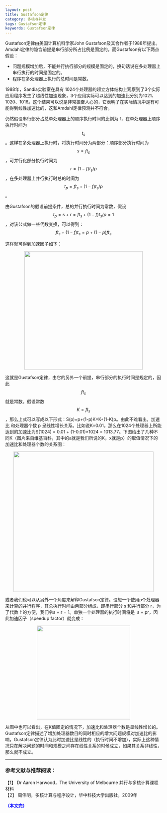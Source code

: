 ```yaml
---
layout: post
title: Gustafson定律
category: 多核与并发
tags: Gustafson定律
keywords: Gustafson定律
---
```


Gustafson定律由美国计算机科学家John Gustafson及其合作者于1988年提出。Amdahl定律的隐含前提是串行部分所占比例是固定的，而Gustafson有以下两点假设：

- 问题规模增加后，不能并行执行部分的规模是固定的，换句话说在多处理器上串行执行的时间是固定的。
- 程序在多处理器上执行的总时间是常数。

1988年，Sandia实验室在具有 1024个处理器的超立方体结构上观察到了3个实际应用程序发生了超线性加速现象，3个应用实际可以达到的加速比分别为1021、1020、1016。这个结果可以说是非常振奋人心的，它表明了在实际情况中是有可能得到线性加速比的，这和Amdahl定律预测并不符合。

仍然假设串行部分占总单处理器上的顺序执行时间的比例为 f，在单处理器上顺序执行时间为$$t_s$$ 。这样在多处理器上执行时，将执行时间分为两部分：顺序部分执行时间为 $$s = ft_s$$，可并行化部分执行时间为 $$r = (1-f)t_s/p$$ ，在多处理器上并行执行时总的时间为 $$t_p =ft_s+(1-f)t_s/p$$ 。

由Gustafson的假设前提条件，总的并行执行时间为常数，假设 $$t_p = s +r = ft_s+(1-f)t_s/p =1$$ ，对该公式做一些代数变换，可以得到：$$ft_s+(1-f)t_s = p + (1-p)ft_s$$

这样就可得到加速因子如下：

<p align="center">
<img src="https://fzuo.github.io/assets/img/parallel/parallel10.png" width="380">
</p>

这就是Gustafson定律，由它的另外一个前提，串行部分的执行时间是规定的，因此$$ft_s$$就是常数。假设常数$$K=ft_s$$，那么上式可以写成以下形式：S(p)=p+(1-p)K=K+(1-K)p。由此不难看出，加速比 和处理器个数 p 呈线性增长关系。比如说K=0.01，那么在1024个处理器上所能达到的加速比为S(1024) = 0.01 + (1-0.01)×1024 = 1013.77。下图给出了几种不同K（图片来自维基百科，其中的a就是我们所说的K，x就是p）的取值情况下的加速比和处理器个数的关系图：

<p align="center">
<img src="https://fzuo.github.io/assets/img/parallel/parallel11.png" width="450">
</p>

或者我们也可以从另外一个角度来解释Gustafson定律。设想一个使用p个处理器来计算的并行程序，其总执行时间由两部分组成，即串行部分 s 和并行部分 r，为了代数上的方便，我们令s + r = 1。单独一个处理器的执行时间将是  s + pr，因此加速因子（speedup factor）就变成：

<p align="center">
<img src="https://fzuo.github.io/assets/img/parallel/parallel12.png" width="300">
</p>

从图中也可以看出，在K值固定的情况下，加速比和处理器个数是呈线性增长的。Gustafson定律描述了增加处理器数目的同时相应的增大问题规模对加速比的影响，Gustafson定律认为此时加速比是线性的（执行时间不增加），实际上这种情况只在解决问题的时间和规模之间存在线性关系的时候成立，如果其关系非线性，那么就不成立。

-------------------------------------
### 参考文献与推荐阅读：

【1】 Dr Aaron Harwood，The University of Melbourne 并行与多核计算课程材料<br>
【2】 周伟明，多核计算与程序设计，华中科技大学出版社，2009年

<span style="color:blue">**（本文完）**</span>
